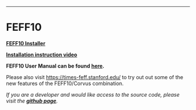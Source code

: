 ---
# FEFF10

<p><a href="http://leonardo.phys.washington.edu/feff/Secure-area/feff10-beta/" target="_blank"><b>FEFF10 Installer</b></a></p>

<p><a href="https://uw.hosted.panopto.com/Panopto/Pages/Viewer.aspx?id=f614df76-71dc-45aa-adb3-acb60166e7a6" target="_blank"><b>Installation instruction video</b></a></p>

**FEFF10 User Manual can be found [here](/assets/doc/feff10_users_guide.pdf).**

Please also visit <a href="https://times-feff.stanford.edu/" target="_blank">https://times-feff.stanford.edu/</a> to try out out some of the new features of the FEFF10/Corvus combination.

<em>If you are a developer and would like access to the source code, please visit the <a href="https://github.com/times-software/feff10" target="_blank"><b>github page</b></a>.</em>
